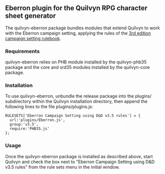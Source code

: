 ## Eberron plugin for the Quilvyn RPG character sheet generator

The quilvyn-eberron package bundles modules that extend Quilvyn to work with
the Eberron campaign setting, applying the rules of the
<a href="https://www.dmsguild.com/product/28474/Eberron-Campaign-Setting-3e">3rd edition campaign setting rulebook</a>.

### Requirements

quilvyn-eberron relies on PHB module installed by the quilvyn-phb35 package
and the core and srd35 modules installed by the quilvyn-core package.

### Installation

To use quilvyn-eberron, unbundle the release package into the plugins/
subdirectory within the Quilvyn installation directory, then append the
following lines to the file plugins/plugins.js:

    RULESETS['Eberron Campaign Setting using D&D v3.5 rules'] = {
      url:'plugins/Eberron.js',
      group:'v3.5',
      require:'PHB35.js'
    };

### Usage

Once the quilvyn-eberron package is installed as described above, start Quilvyn
and check the box next to "Eberron Campaign Setting using D&D v3.5 rules" from
the rule sets menu in the initial window.
